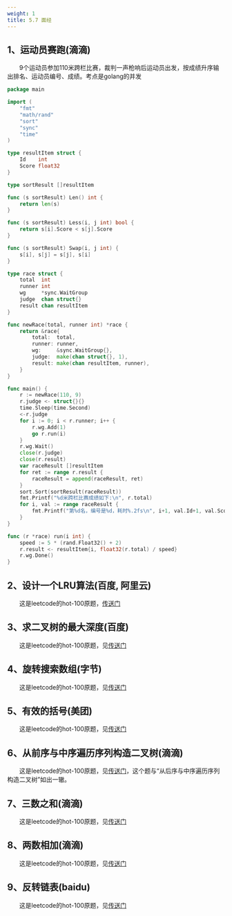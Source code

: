 ```yaml
---
weight: 1
title: 5.7 面经
---
```


## 1、运动员赛跑(滴滴)

&emsp;&emsp;9个运动员参加110米跨栏比赛，裁判一声枪响后运动员出发，按成绩升序输出排名、运动员编号、成绩。考点是golang的并发

```go
package main

import (
	"fmt"
	"math/rand"
	"sort"
	"sync"
	"time"
)

type resultItem struct {
	Id    int
	Score float32
}

type sortResult []resultItem

func (s sortResult) Len() int {
	return len(s)
}

func (s sortResult) Less(i, j int) bool {
	return s[i].Score < s[j].Score
}

func (s sortResult) Swap(i, j int) {
	s[i], s[j] = s[j], s[i]
}

type race struct {
	total  int
	runner int
	wg     *sync.WaitGroup
	judge  chan struct{}
	result chan resultItem
}

func newRace(total, runner int) *race {
	return &race{
		total:  total,
		runner: runner,
		wg:     &sync.WaitGroup{},
		judge:  make(chan struct{}, 1),
		result: make(chan resultItem, runner),
	}
}

func main() {
	r := newRace(110, 9)
	r.judge <- struct{}{}
	time.Sleep(time.Second)
	<-r.judge
	for i := 0; i < r.runner; i++ {
		r.wg.Add(1)
		go r.run(i)
	}
	r.wg.Wait()
	close(r.judge)
	close(r.result)
	var raceResult []resultItem
	for ret := range r.result {
		raceResult = append(raceResult, ret)
	}
	sort.Sort(sortResult(raceResult))
	fmt.Printf("%d米跨栏比赛成绩如下:\n", r.total)
	for i, val := range raceResult {
		fmt.Printf("第%d名，编号是%d，耗时%.2fs\n", i+1, val.Id+1, val.Score)
	}
}

func (r *race) run(i int) {
	speed := 5 * (rand.Float32() + 2)
	r.result <- resultItem{i, float32(r.total) / speed}
	r.wg.Done()
}

```

## 2、设计一个LRU算法(百度, 阿里云)

&emsp;&emsp;这是leetcode的hot-100原题，[传送门](https://yswang837.github.io/docs/example/leetcode/5.1-hot100/#146lru%E7%BC%93%E5%AD%98)

## 3、求二叉树的最大深度(百度)

&emsp;&emsp;这是leetcode的hot-100原题，见[传送门](https://yswang837.github.io/docs/example/leetcode/5.1-hot100/#104-%E4%BA%8C%E5%8F%89%E6%A0%91%E7%9A%84%E6%9C%80%E5%A4%A7%E6%B7%B1%E5%BA%A6)

## 4、旋转搜索数组(字节)

&emsp;&emsp;这是leetcode的hot-100原题，见[传送门](https://yswang837.github.io/docs/example/leetcode/5.1-hot100/#33%E6%90%9C%E7%B4%A2%E6%97%8B%E8%BD%AC%E6%8E%92%E5%BA%8F%E6%95%B0%E7%BB%84)

## 5、有效的括号(美团)

&emsp;&emsp;这是leetcode的hot-100原题，见[传送门](https://yswang837.github.io/docs/example/leetcode/5.1-hot100/#20-%E6%9C%89%E6%95%88%E7%9A%84%E6%8B%AC%E5%8F%B7)

## 6、从前序与中序遍历序列构造二叉树(滴滴)

&emsp;&emsp;这是leetcode的hot-100原题，见[传送门](https://yswang837.github.io/docs/example/leetcode/5.1-hot100/#105-%E4%BB%8E%E5%89%8D%E5%BA%8F%E4%B8%8E%E4%B8%AD%E5%BA%8F%E9%81%8D%E5%8E%86%E5%BA%8F%E5%88%97%E6%9E%84%E9%80%A0%E4%BA%8C%E5%8F%89%E6%A0%91)，这个题与“从后序与中序遍历序列构造二叉树”如出一辙。

## 7、三数之和(滴滴)

&emsp;&emsp;这是leetcode的hot-100原题，见[传送门](https://yswang837.github.io/docs/example/leetcode/5.1-hot100/#15%E4%B8%89%E6%95%B0%E4%B9%8B%E5%92%8C)

## 8、两数相加(滴滴)

&emsp;&emsp;这是leetcode的hot-100原题，见[传送门](https://yswang837.github.io/docs/example/leetcode/5.1-hot100/#2-%E4%B8%A4%E6%95%B0%E7%9B%B8%E5%8A%A0)

## 9、反转链表(baidu)

&emsp;&emsp;这是leetcode的hot-100原题，见[传送门](https://yswang837.github.io/docs/example/leetcode/5.1-hot100/#206%E5%8F%8D%E8%BD%AC%E9%93%BE%E8%A1%A8)
